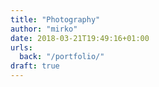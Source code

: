 ```yaml
---
title: "Photography"
author: "mirko"
date: 2018-03-21T19:49:16+01:00
urls:
  back: "/portfolio/"
draft: true
---
```

